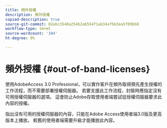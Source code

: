 ```yaml
---
title: 頻外授權
description: 頻外授權
copied-description: true
source-git-commit: 02ebc3548a254b2a6554f1ab34afbb3ea5f09bb8
workflow-type: tm+mt
source-wordcount: '104'
ht-degree: 0%

---
```


# 頻外授權 {#out-of-band-licenses}

使用AdobeAccess 3.0 Professional，可以實作客戶在頻外取得預先產生授權的工作流程，而不需要部署授權伺服器。 若要支援此工作流程，封裝時應指定沒有可用授權伺服器的選項。 這會防止Adobe存取使用者端嘗試從授權伺服器要求此內容的授權。

指出沒有可用的授權伺服器的內容，只能在Adobe Access使用者端3.0版及更高版本上播放。 較舊的使用者端需要升級才能播放此內容。
